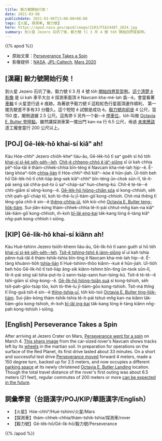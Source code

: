 ```yaml
---
title: 毅力號開始行矣！
date: 2021-03-06
publishdate: 2021-03-06T13:00:00+08:00
tags: [火星, 探測車, 毅力號]
hero: https://apod.nasa.gov/apod/image/2103/PIA24487_1024.jpg
summary: 到火星 Jezero 石坑了後，毅力號 tī 3 月 4 號 to̍h 開始四界踅踅咧。
---
```


{{% apod %}}

- 原始文章：[Perseverance Takes a Spin](https://apod.nasa.gov/apod/ap210306.html)
- 影像提供：[NASA](https://www.nasa.gov/), [JPL-Caltech](https://www.jpl.nasa.gov/), [Mars 2020](https://mars.nasa.gov/mars2020/)

## [漢羅] 毅力號開始行矣！

到火星 Jezero 石坑了後，毅力號 tī 3 月 4 號 to̍h [開始四界踅踅咧][1]。[這个清楚 ê 影像][2] 是 ùi kah 車平大台 ê 探測車面頂 ê Navcam kha-mé-lah 翕--ê。會當看著 [車輪][3] tī 火星塗行過 ê 痕跡。為著欲予毅力號 tī 這粒紅色行星面頂運作順利， 第一擺先駛差不多有33 分鐘久。這个短短 ê 試驗是成功 ê。[毅力號向前徙][4]  4 公尺，踅 150 度，閣倒退攄 2.5 公尺。這馬停 tī 另外一个新--ê [停車位][5]，to̍h 叫做 [Octavia E. Bulter 登陸點][6]。雖然講探測車第一擺出門 kan-na 行 6.5 公尺，毋過 [未來應該][7] 逐工攏會當行 200 公尺以上。

## [POJ] Gē-le̍k-hō khai-sí kiâⁿ ah!

Kàu Hóe-chhiⁿ Jezero chio̍h-kheⁿ liáu-āu, Gē-le̍k-hō tī saⁿ goe̍h sì hō to̍h [khai-sí sì-kè se̍h-se̍h--leh][1]. [Chit-ê chheng-chhó ê iáⁿ-siōng][2] sī ùi kah chhia pêⁿ-tōa-tâi ê thàm-chhek-chhia bīn-téng ê Navcam kha-mé-lah hip--ê. Ē-tàng khòaⁿ-tio̍h [chhia-lián][3] tī Hóe-chhiⁿ-thô͘  kiâⁿ--kòe ê hûn-jiah. Ūi-tio̍h beh hō͘ Gē-le̍k-hō tī chit-lia̍p âng-sek kiâⁿ-chhiⁿ bīn-téng ūn-chok sūn-lī, tē-it-pái seng sái chha-put-to ū saⁿ-cha̍p-saⁿ hun-cheng-kú. Chit-ê té-té--ê chhì-giām sī sêng-kong--ê. [Gē-le̍k-hō hiòng-chiân sóa][4] sì kong-chhioh, se̍h chi̍t-pah-gō͘-cha̍p tō͘, koh tò-thè-lu jī-tiám-gō͘ kong-chhioh. Chit-má thêng tī lēng-gōa chi̍t-ê sin--ê [thêng-chhia-ūi][5], to̍h kiò-chò [Octavia E. Bulter teng-lio̍k-tiám][6]. Sui-jiân-kóng thàm-chhek-chhia tē-it-pái chhut-mn̂g kan-na kiâⁿ la̍k-tiám-gō͘ kong-chhioh, m̄-koh [bī-lâi eng-kai][7] ta̍k-kang lóng ē-tàng kiâⁿ nn̄g-pah kong-chhioh í-siōng.

## [KIP] Gē-li̍k-hō khai-sí kiânn ah!

Kàu Hué-tshinn Jezero tsio̍h-khenn liáu-āu, Gē-li̍k-hō tī sann gue̍h sì hō to̍h [khai-sí sì-kè se̍h-se̍h--leh][1]. [Tsit-ê tshing-tshó ê iánn-siōng][2] sī uì kah tshia pênn-tuā-tâi ê thàm-tshik-tshia bīn-tíng ê Navcam kha-mé-lah hip--ê. Ē-tàng khuànn-tio̍h [tshia-lián][3] tī Hué-tshinn-thôo  kiânn--kuè ê hûn-jiah. Uī-tio̍h beh hōo Gē-li̍k-hō tī tsit-lia̍p âng-sik kiânn-tshinn bīn-tíng ūn-tsok sūn-lī, tē-it-pái sing sái tsha-put-to ū sann-tsa̍p-sann hun-tsing-kú. Tsit-ê té-té--ê tshì-giām sī sîng-kong--ê. [Gē-li̍k-hō hiòng-tsiân suá][4] sì kong-tshioh, se̍h tsi̍t-pah-gōo-tsa̍p tōo, koh tò-thè-lu jī-tiám-gōo kong-tshioh. Tsit-má thîng tī līng-guā tsi̍t-ê sin--ê [thîng-tshia-uī][5], to̍h kiò-tsò [Octavia E. Bulter ting-lio̍k-tiám][6]. Sui-jiân-kóng thàm-tshik-tshia tē-it-pái tshut-mn̂g kan-na kiânn la̍k-tiám-gōo kong-tshioh, m̄-koh [bī-lâi ing-kai][7] ta̍k-kang lóng ē-tàng kiânn nn̄g-pah kong-tshioh í-siōng.

## [English] Perseverance Takes a Spin

After arriving at Jezero Crater on Mars, [Perseverance went for a spin][1] on March 4. [This sharp image][2] from the car-sized rover's Navcam shows tracks left by its [wheels][3] in the martian soil. In preparation for operations on the surface of the Red Planet, its first drive lasted about 33 minutes. On a short and successful test drive [Perseverance moved][4] forward 4 meters, made a 150 degree turn, backed up for 2.5 meters, and now occupies a different [parking space][5] at its newly christened [Octavia E. Butler Landing][6] location. Though the total travel distance of the rover's first outing was about 6.5 meters (21 feet), regular commutes of 200 meters or more [can be expected in the future][7].

## 詞彙學習（台語漢字/POJ/KIP/華語漢字/English）

- 【火星】Hóe-chhiⁿ/Hué-tshinn/火星/Mars
- 【探測車】thàm-chhek-chhia/thàm-tshik-tshia/探測車/rover
- 【毅力號】Gē-le̍k-hō/Gē-li̍k-hō/毅力號/Perseverance

{{% /apod %}}

[1]: https://www.nasa.gov/press-release/nasa-s-perseverance-drives-on-mars-terrain-for-first-time
[2]: https://mars.nasa.gov/resources/25689/perseverance-is-roving-on-mars/
[3]: https://mars.nasa.gov/mars2020/spacecraft/rover/wheels/
[4]: https://mars.nasa.gov/resources/25698/perseverance-drive-visualization/
[5]: https://mars.nasa.gov/resources/25698/perseverance-drive-visualization/
[6]: https://mars.nasa.gov/resources/25701/welcome-to-octavia-e-butler-landing/
[7]: https://mars.nasa.gov/
